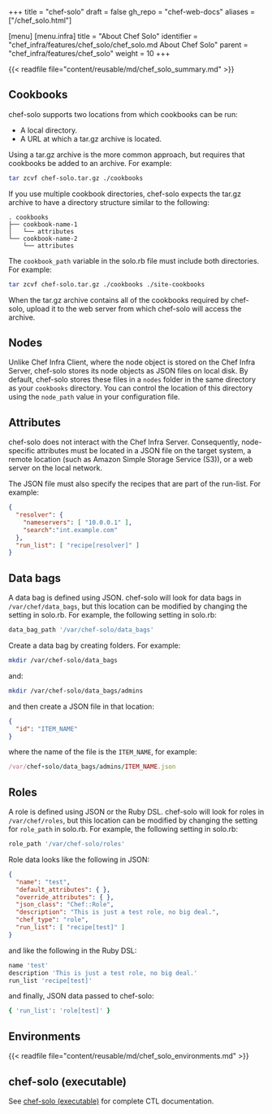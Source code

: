 +++
title = "chef-solo"
draft = false
gh_repo = "chef-web-docs"
aliases = ["/chef_solo.html"]

[menu]
  [menu.infra]
    title = "About Chef Solo"
    identifier = "chef_infra/features/chef_solo/chef_solo.md About Chef Solo"
    parent = "chef_infra/features/chef_solo"
    weight = 10
+++

{{< readfile file="content/reusable/md/chef_solo_summary.md" >}}

## Cookbooks

chef-solo supports two locations from which cookbooks can be run:

- A local directory.
- A URL at which a tar.gz archive is located.

Using a tar.gz archive is the more common approach, but requires that
cookbooks be added to an archive. For example:

```bash
tar zcvf chef-solo.tar.gz ./cookbooks
```

If you use multiple cookbook directories, chef-solo expects the
tar.gz archive to have a directory structure similar to the following:

```text
. cookbooks
├── cookbook-name-1
│   └── attributes
└── cookbook-name-2
    └── attributes
```

The `cookbook_path` variable in the solo.rb file must include both
directories. For example:

```bash
tar zcvf chef-solo.tar.gz ./cookbooks ./site-cookbooks
```

When the tar.gz archive contains all of the cookbooks required by
chef-solo, upload it to the web server from which chef-solo will access
the archive.

## Nodes

Unlike Chef Infra Client, where the node object is stored on the Chef
Infra Server, chef-solo stores its node objects as JSON files on local
disk. By default, chef-solo stores these files in a `nodes` folder in
the same directory as your `cookbooks` directory. You can control the
location of this directory using the `node_path` value in your
configuration file.

## Attributes

chef-solo does not interact with the Chef Infra Server. Consequently,
node-specific attributes must be located in a JSON file on the target
system, a remote location (such as Amazon Simple Storage Service (S3)),
or a web server on the local network.

The JSON file must also specify the recipes that are part of the
run-list. For example:

```json
{
  "resolver": {
    "nameservers": [ "10.0.0.1" ],
    "search":"int.example.com"
  },
  "run_list": [ "recipe[resolver]" ]
}
```

## Data bags

A data bag is defined using JSON. chef-solo will look for data bags in
`/var/chef/data_bags`, but this location can be modified by changing the
setting in solo.rb. For example, the following setting in solo.rb:

```ruby
data_bag_path '/var/chef-solo/data_bags'
```

Create a data bag by creating folders. For example:

```bash
mkdir /var/chef-solo/data_bags
```

and:

```bash
mkdir /var/chef-solo/data_bags/admins
```

and then create a JSON file in that location:

```json
{
  "id": "ITEM_NAME"
}
```

where the name of the file is the `ITEM_NAME`, for example:

```ruby
/var/chef-solo/data_bags/admins/ITEM_NAME.json
```

## Roles

A role is defined using JSON or the Ruby DSL. chef-solo will look for
roles in `/var/chef/roles`, but this location can be modified by
changing the setting for `role_path` in solo.rb. For example, the
following setting in solo.rb:

```ruby
role_path '/var/chef-solo/roles'
```

Role data looks like the following in JSON:

```json
{
  "name": "test",
  "default_attributes": { },
  "override_attributes": { },
  "json_class": "Chef::Role",
  "description": "This is just a test role, no big deal.",
  "chef_type": "role",
  "run_list": [ "recipe[test]" ]
}
```

and like the following in the Ruby DSL:

```ruby
name 'test'
description 'This is just a test role, no big deal.'
run_list 'recipe[test]'
```

and finally, JSON data passed to chef-solo:

```ruby
{ 'run_list': 'role[test]' }
```

## Environments

{{< readfile file="content/reusable/md/chef_solo_environments.md" >}}

## chef-solo (executable)

See [chef-solo (executable)](/ctl_chef_solo/) for complete CTL
documentation.
